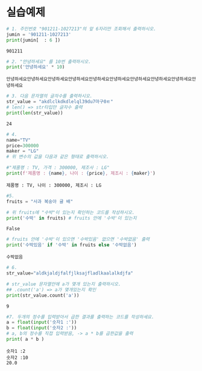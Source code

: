 # 실습예제


```python
# 1. 주민번호 "901211-1027213"의 앞 6자리만 조회해서 출력하시오.
jumin = '901211-1027213'
print(jumin[  : 6 ])
```

    901211
    


```python
# 2. "안녕하세요" 를 10번 출력하시오.
print('안녕하세요' * 10)
```

    안녕하세요안녕하세요안녕하세요안녕하세요안녕하세요안녕하세요안녕하세요안녕하세요안녕하세요안녕하세요
    


```python
# 3. 다음 문자열의 글자수를 출력하시오.
str_value = "akdlclkdkdlelql39du7마구0ㅌ" 
# len() => str타입만 글자수 출력
print(len(str_value)) 
```

    24
    


```python
# 4.
name="TV"
price=300000
maker = "LG"
# 위 변수의 값을 다음과 같은 형태로 출력하시오.
```


```python
#"제품명 : TV, 가격 : 300000, 제조사 : LG"
print(f'제품명 : {name}, 나이 : {price}, 제조시 : {maker}')
```

    제품명 : TV, 나이 : 300000, 제조시 : LG
    


```python
#5.
fruits = "사과 복숭아 귤 배"
```


```python
# 위 fruits에 "수박"이 있는지 확인하는 코드를 작성하시오.
print('수박' in fruits) # fruits 안에 '수박'이 있는지
```

    False
    


```python
# fruits 안에 '수박'이 있으면 '수박있음' 없으면 '수박없음' 출력
print('수박있음' if '수박' in fruits else '수박없음')
```

    수박없음
    


```python
# 6.
str_value="aldkjaldjfalfjlksajfladlkaalalkdjfa"
```


```python
# str_value 문자열안에 a가 몇개 있는지 출력하시오.
## .count('a') => a가 몇개있는지 확인
print(str_value.count('a')) 
```

    9
    


```python
#7. 두개의 정수를 입력받아서 곱한 결과를 출력하는 코드를 작성하세요.
a = float(input('숫자1 :'))
b = float(input('숫자2 :'))
# a, b의 정수를 직접 입력받음, -> a * b를 곱한값을 출력
print( a * b )
```

    숫자1 :2
    숫자2 :10
    20.0
    

